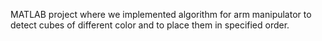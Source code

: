 MATLAB project where we implemented algorithm for arm manipulator to detect cubes of different color and to place them in specified order. 
